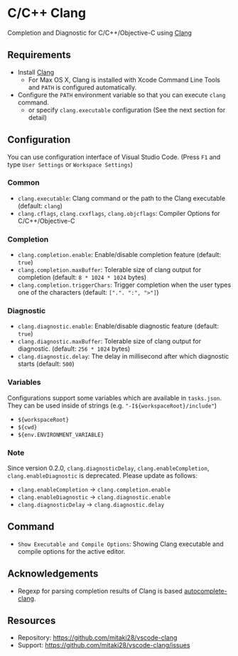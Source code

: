 # C/C++ Clang

Completion and Diagnostic for C/C++/Objective-C using [Clang](http://clang.llvm.org/)

## Requirements

- Install [Clang](http://clang.llvm.org/)
    - For Max OS X, Clang is installed with Xcode Command Line Tools and `PATH` is configured automatically. 
- Configure the `PATH` environment variable so that you can execute `clang` command.
    - or specify `clang.executable` configuration (See the next section for detail) 

## Configuration

You can use configuration interface of Visual Studio Code. (Press `F1` and type `User Settings` or `Workspace Settings`)

### Common
- `clang.executable`: Clang command or the path to the Clang executable (default: `clang`)
- `clang.cflags`, `clang.cxxflags`, `clang.objcflags`: Compiler Options for C/C++/Objective-C

### Completion

- `clang.completion.enable`: Enable/disable completion feature (default: `true`)
- `clang.completion.maxBuffer`: Tolerable size of clang output for completion (default: `8 * 1024 * 1024` bytes)
- `clang.completion.triggerChars`: Trigger completion when the user types one of the characters (default: `[".". ":", ">"]`)

### Diagnostic

- `clang.diagnostic.enable`: Enable/disable diagnostic feature (default: `true`)
- `clang.diagnostic.maxBuffer`: Tolerable size of clang output for diagnostic. (default: `256 * 1024` bytes)
- `clang.diagnostic.delay`: The delay in millisecond after which diagnostic starts (default: `500`)

### Variables

Configurations support some variables which are available in `tasks.json`.
They can be used inside of strings (e.g. `"-I${workspaceRoot}/include"`)

- `${workspaceRoot}`
- `${cwd}`
- `${env.ENVIRONMENT_VARIABLE}`

### Note

Since version 0.2.0, `clang.diagnosticDelay`, `clang.enableCompletion`, `clang.enableDiagnostic` is deprecated. 
Please update as follows:

- `clang.enableCompletion` -> `clang.completion.enable`
- `clang.enableDiagnostic` -> `clang.diagnostic.enable` 
- `clang.diagnosticDelay` -> `clang.diagnostic.delay`

## Command

- `Show Executable and Compile Options`: Showing Clang executable and compile options for the active editor.

## Acknowledgements

- Regexp for parsing completion results of Clang is based [autocomplete-clang](https://github.com/yasuyuky/autocomplete-clang).

## Resources

- Repository: https://github.com/mitaki28/vscode-clang
- Support: https://github.com/mitaki28/vscode-clang/issues
